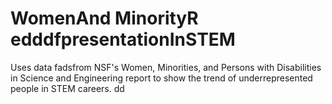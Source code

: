 # WomenAnd MinorityR  edddfpresentationInSTEM
Uses data fadsfrom NSF's Women, Minorities, and Persons with Disabilities in Science and Engineering report to show the trend of underrepresented people in STEM careers.
dd
